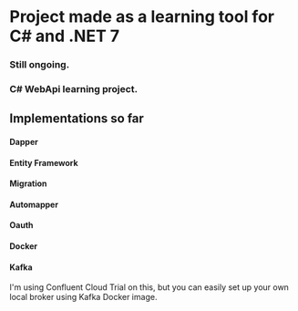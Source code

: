 # Project made as a learning tool for C# and .NET 7

### Still ongoing.
### C# WebApi learning project.

## Implementations so far
#### Dapper
#### Entity Framework
#### Migration
#### Automapper
#### Oauth
#### Docker
#### Kafka
I'm using Confluent Cloud Trial on this, but you can easily set up your own local broker using Kafka Docker image.
